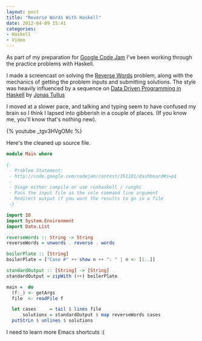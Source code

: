 ```yaml
---
layout: post
title: "Reverse Words With Haskell"
date: 2012-04-09 15:41
categories:
- Haskell
- Video
---
```


As part of my preparation for [Google Code Jam](http://code.google.com/codejam)
I've been working through the practice problems with Haskell.

I made a screencast on solving the
[Reverse Words](http://code.google.com/codejam/contest/351101/dashboard#s=p1)
problem, along with the mechanics of getting the problem inputs and submitting solutions. The style was heavily influenced by a sequence on
[Data Driven Programming in Haskell](http://youtu.be/045422s6xik?hd=1) by
[Jonas Tullus](http://entirelysubjective.com/programming/data-driven-programming-haskell-1/)

<!-- more -->

I moved at a slower pace, and talking and typing seem to have confused my brain
so I think I lapsed into gibberish in a couple of places. (If you know me,
you'll know that's nothing new).

{% youtube _tgv3HVgOMc  %}

Here's the cleaned up source file.

``` haskell Reverse words with haskell
module Main where

{-
 - Problem Statement:
 - http://code.google.com/codejam/contest/351101/dashboard#s=p1
 -
 - Usage either compile or use runhaskell / runghc
 - Pass the input file as the sole command line argument
 - Redirect output if you want the results to go in a file
 -}

import IO
import System.Environment
import Data.List

reverseWords :: String -> String
reverseWords = unwords . reverse . words

boilerPlate :: [String]
boilerPlate = ["Case #" ++ show n ++ ": " | n <- [1..]]

standardOutput :: [String] -> [String]
standardOutput = zipWith (++) boilerPlate

main =  do
  (f:_) <- getArgs
  file  <- readFile f

  let cases     = tail $ lines file
      solutions = standardOutput $ map reverseWords cases
  putStrLn $ unlines $ solutions

```

I need to learn more Emacs shortcuts :(
